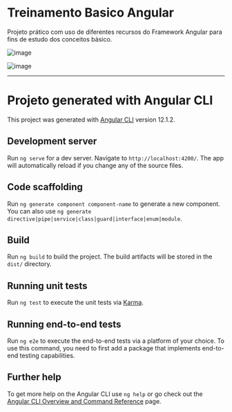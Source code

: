 # Treinamento Basico Angular

Projeto prático com uso de diferentes recursos do Framework Angular para fins de estudo dos conceitos básico.

![image](https://user-images.githubusercontent.com/2818123/127548877-c6b3fb45-2409-4e47-9d4e-58e9a64e11ed.png)

![image](https://user-images.githubusercontent.com/2818123/127548778-37a3bc8a-350c-4708-8643-d581cb96b736.png)


----------------

# Projeto generated with Angular CLI

This project was generated with [Angular CLI](https://github.com/angular/angular-cli) version 12.1.2.

## Development server

Run `ng serve` for a dev server. Navigate to `http://localhost:4200/`. The app will automatically reload if you change any of the source files.

## Code scaffolding

Run `ng generate component component-name` to generate a new component. You can also use `ng generate directive|pipe|service|class|guard|interface|enum|module`.

## Build

Run `ng build` to build the project. The build artifacts will be stored in the `dist/` directory.

## Running unit tests

Run `ng test` to execute the unit tests via [Karma](https://karma-runner.github.io).

## Running end-to-end tests

Run `ng e2e` to execute the end-to-end tests via a platform of your choice. To use this command, you need to first add a package that implements end-to-end testing capabilities.

## Further help

To get more help on the Angular CLI use `ng help` or go check out the [Angular CLI Overview and Command Reference](https://angular.io/cli) page.
